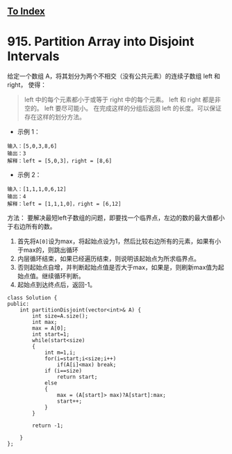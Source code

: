 [To Index](/index.md)
---
# 915. Partition Array into Disjoint Intervals
给定一个数组 A，将其划分为两个不相交（没有公共元素）的连续子数组 left 和 right， 使得：

> left 中的每个元素都小于或等于 right 中的每个元素。
> left 和 right 都是非空的。
> left 要尽可能小。
> 在完成这样的分组后返回 left 的长度。可以保证存在这样的划分方法。

 

- 示例 1：
```
输入：[5,0,3,8,6]
输出：3
解释：left = [5,0,3]，right = [8,6]
```
- 示例 2：
```
输入：[1,1,1,0,6,12]
输出：4
解释：left = [1,1,1,0]，right = [6,12]
```

方法： 要解决最短left子数组的问题，即要找一个临界点，左边的数的最大值都小于右边所有的数。
1. 首先将`A[0]`设为max，将起始点设为1，然后比较右边所有的元素，如果有小于max的，则跳出循环
2. 内层循环结束，如果已经遍历结束，则说明该起始点为所求临界点。
3. 否则起始点自增，并判断起始点值是否大于max，如果是，则刷新max值为起始点值。继续循环判断。
4. 起始点到达终点后，返回-1。

```
class Solution {
public:
    int partitionDisjoint(vector<int>& A) {
        int size=A.size();
        int max;
        max = A[0];
        int start=1;
        while(start<size)
        {
            int m=1,i;
            for(i=start;i<size;i++)
                if(A[i]<max) break;
            if (i==size)
                return start;
            else
            {
                max = (A[start]> max)?A[start]:max;
                start++;
            }
        }

        return -1;

    }
};
```
